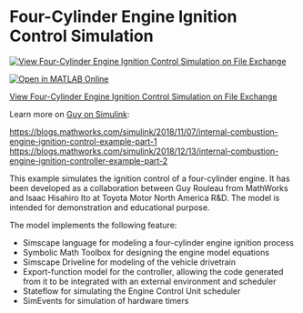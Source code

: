 # Four-Cylinder Engine Ignition Control Simulation

[![View Four-Cylinder Engine Ignition Control Simulation on File Exchange](https://www.mathworks.com/matlabcentral/images/matlab-file-exchange.svg)](https://www.mathworks.com/matlabcentral/fileexchange/69271-four-cylinder-engine-ignition-control-simulation)

[![Open in MATLAB Online](https://www.mathworks.com/images/responsive/global/open-in-matlab-online.svg)](https://matlab.mathworks.com/open/github/v1?repo=guirlo/Simulink-Ignition-Scheduler&project=IgnitionScheduler.prj)


[View Four-Cylinder Engine Ignition Control Simulation on File Exchange](https://www.mathworks.com/matlabcentral/images/matlab-file-exchange.svg)

Learn more on [Guy on Simulink](https://blogs.mathworks.com/simulink/):

https://blogs.mathworks.com/simulink/2018/11/07/internal-combustion-engine-ignition-control-example-part-1
https://blogs.mathworks.com/simulink/2018/12/13/internal-combustion-engine-ignition-controller-example-part-2

This example simulates the ignition control of a four-cylinder engine. It has been developed as a collaboration between Guy Rouleau from MathWorks and Isaac Hisahiro Ito at Toyota Motor North America R&D. The model is intended for demonstration and educational purpose.

The model implements the following feature:
- Simscape language for modeling a four-cylinder engine ignition process
- Symbolic Math Toolbox for designing the engine model equations
- Simscape Driveline for modeling of the vehicle drivetrain
- Export-function model for the controller, allowing the code generated from it to be integrated with an external environment and scheduler
- Stateflow for simulating the Engine Control Unit scheduler
- SimEvents for simulation of hardware timers

